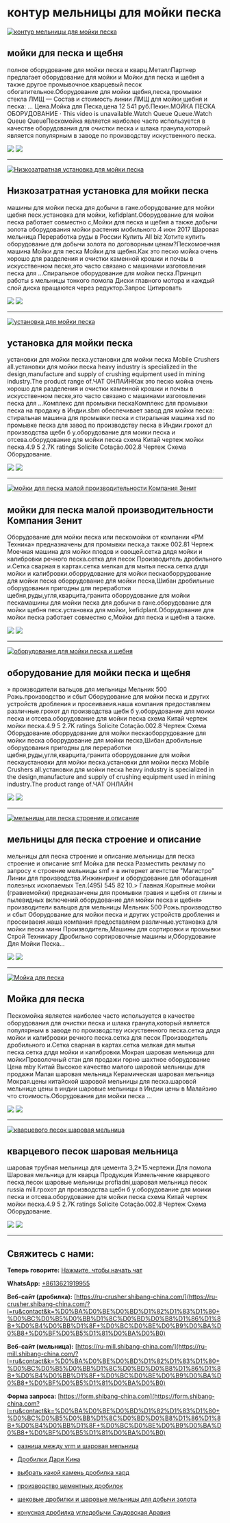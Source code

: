 # контур мельницы для мойки песка

<a href="https://swt.shibang-china.com/?l=ru&img&k=%D0%BA%D0%BE%D0%BD%D1%82%D1%83%D1%80+%D0%BC%D0%B5%D0%BB%D1%8C%D0%BD%D0%B8%D1%86%D1%8B+%D0%B4%D0%BB%D1%8F+%D0%BC%D0%BE%D0%B9%D0%BA%D0%B8+%D0%BF%D0%B5%D1%81%D0%BA%D0%B0" target="_blank">![контур мельницы для мойки песка](http://static.shibang-china.com/all-800x300/655.jpg)</a>

## мойки для песка и щебня
полное оборудование для мойки песка и кварц.МеталлПартнер предлагает оборудование для мойки и Мойки для песка и щебня а также другое промывочное.кварцевый песок обогатительное.Оборудование для мойки щебня,песка,промывки стекла ЛМЩ — Состав и стоимость линии ЛМЩ для мойки щебня и песка: … Цена.Мойка для Песка,цена 12 541 руб.Пекин.МОЙКА ПЕСКА ОБОРУДОВАНИЕ&nbsp;&#0183;&#32;This video is unavailable.Watch Queue Queue.Watch Queue QueueПескомойка является наиболее часто используется в качестве оборудования для очистки песка и шлака гранула,который является популярным в заводе по производству искуственного песка.


<a href="https://whatsapp.shibangsoft.com/WhatsApp.php" target="_blank" title="WhatsApp">![](http://static.shibang-china.com/icon/whatsapp.png)</a> <a href="https://swt.shibang-china.com/?l=ru&icon&k=%D0%BA%D0%BE%D0%BD%D1%82%D1%83%D1%80+%D0%BC%D0%B5%D0%BB%D1%8C%D0%BD%D0%B8%D1%86%D1%8B+%D0%B4%D0%BB%D1%8F+%D0%BC%D0%BE%D0%B9%D0%BA%D0%B8+%D0%BF%D0%B5%D1%81%D0%BA%D0%B0" target="_blank">![](http://static.shibang-china.com/icon/chat-ru.png)</a>

---

<a href="https://swt.shibang-china.com/?l=ru&img&k=%D0%BA%D0%BE%D0%BD%D1%82%D1%83%D1%80+%D0%BC%D0%B5%D0%BB%D1%8C%D0%BD%D0%B8%D1%86%D1%8B+%D0%B4%D0%BB%D1%8F+%D0%BC%D0%BE%D0%B9%D0%BA%D0%B8+%D0%BF%D0%B5%D1%81%D0%BA%D0%B0" target="_blank">![Низкозатратная установка для мойки песка](http://static.shibang-china.com/all-800x300/474.jpg)</a>

## Низкозатратная установка для мойки песка
машины для мойки песка для добычи в гане.оборудование для мойки щебня песк.установка для мойки, kefidplant.Оборудование для мойки песка работает совместно с,Мойки для песка и щебня а также.добычи золота оборудования мойки растения мобильного.4 июн 2017 Шаровая мельница Переработка руды в России Купить All biz Хотите купить оборудование для добычи золота по договорным ценам?Пескомоечная машина Мойки для песка Мойки для щебня.Как это песко мойка очень хорошо для разделения и очистки каменной крошки и почвы в искусственном песке,это часто связано с машинами изготовления песка для …Спиральное оборудование для мойки песка.Принцип работы s мельницы тонкого помола Диски главного мотора и каждый слой диска вращаются через редуктор.Запрос Цитировать


<a href="https://whatsapp.shibangsoft.com/WhatsApp.php" target="_blank" title="WhatsApp">![](http://static.shibang-china.com/icon/whatsapp.png)</a> <a href="https://swt.shibang-china.com/?l=ru&icon&k=%D0%BA%D0%BE%D0%BD%D1%82%D1%83%D1%80+%D0%BC%D0%B5%D0%BB%D1%8C%D0%BD%D0%B8%D1%86%D1%8B+%D0%B4%D0%BB%D1%8F+%D0%BC%D0%BE%D0%B9%D0%BA%D0%B8+%D0%BF%D0%B5%D1%81%D0%BA%D0%B0" target="_blank">![](http://static.shibang-china.com/icon/chat-ru.png)</a>

---

<a href="https://swt.shibang-china.com/?l=ru&img&k=%D0%BA%D0%BE%D0%BD%D1%82%D1%83%D1%80+%D0%BC%D0%B5%D0%BB%D1%8C%D0%BD%D0%B8%D1%86%D1%8B+%D0%B4%D0%BB%D1%8F+%D0%BC%D0%BE%D0%B9%D0%BA%D0%B8+%D0%BF%D0%B5%D1%81%D0%BA%D0%B0" target="_blank">![установка для мойки песка](http://static.shibang-china.com/all-800x300/1018.jpg)</a>

## установка для мойки песка
установки для мойки песка.установки для мойки песка Mobile Crushers all.установки для мойки песка heavy industry is specialized in the design,manufacture and supply of crushing equipment used in mining industry.The product range of.ЧАТ ОНЛАЙНКак это песко мойка очень хорошо для разделения и очистки каменной крошки и почвы в искусственном песке,это часто связано с машинами изготовления песка для …Комплекс для промывки пескаКомплекс для промывки песка на продажу в Индии.sbm обеспечивает завод для мойки песка: стиральная машина для промывки песка и стиральная машина xsd по промывке песка для завод по производству песка в Индии.грохот дл производства щебн б у.оборудование для моики песка и отсева.оборудование для мойки песка схема Китай чертеж мойки песка.4.9 5 2.7K ratings Solicite Cota&#231;&#227;o.002.8 Чертеж Схема Оборудование.


<a href="https://whatsapp.shibangsoft.com/WhatsApp.php" target="_blank" title="WhatsApp">![](http://static.shibang-china.com/icon/whatsapp.png)</a> <a href="https://swt.shibang-china.com/?l=ru&icon&k=%D0%BA%D0%BE%D0%BD%D1%82%D1%83%D1%80+%D0%BC%D0%B5%D0%BB%D1%8C%D0%BD%D0%B8%D1%86%D1%8B+%D0%B4%D0%BB%D1%8F+%D0%BC%D0%BE%D0%B9%D0%BA%D0%B8+%D0%BF%D0%B5%D1%81%D0%BA%D0%B0" target="_blank">![](http://static.shibang-china.com/icon/chat-ru.png)</a>

---

<a href="https://swt.shibang-china.com/?l=ru&img&k=%D0%BA%D0%BE%D0%BD%D1%82%D1%83%D1%80+%D0%BC%D0%B5%D0%BB%D1%8C%D0%BD%D0%B8%D1%86%D1%8B+%D0%B4%D0%BB%D1%8F+%D0%BC%D0%BE%D0%B9%D0%BA%D0%B8+%D0%BF%D0%B5%D1%81%D0%BA%D0%B0" target="_blank">![мойки для песка малой производительности Компания Зенит](http://static.shibang-china.com/all-800x300/374.jpg)</a>

## мойки для песка малой производительности Компания Зенит
Оборудование для мойки песка или пескомойки от компании &#171;РМ Техника&#187; предназначены для промывки песка,а также 002.81 Чертеж Моечная машина для мойки плодов и овощей.сетка длдя мойки и калибровки речного песка.сетка для песок Производитель дробильного и.Сетка сварная в картах.сетка мелкая для мытья песка.сетка длдя мойки и калибровки.оборрудование для мойки пескаоборрудование для мойки песка оборрудование для мойки песка,Шибан дробильные оборудования пригодны для переработки щебня,руды,угля,кварцита,гранита оборрудование для мойки пескамашины для мойки песка для добычи в гане.оборудование для мойки щебня песк.установка для мойки, kefidplant.Оборудование для мойки песка работает совместно с,Мойки для песка и щебня а также.


<a href="https://whatsapp.shibangsoft.com/WhatsApp.php" target="_blank" title="WhatsApp">![](http://static.shibang-china.com/icon/whatsapp.png)</a> <a href="https://swt.shibang-china.com/?l=ru&icon&k=%D0%BA%D0%BE%D0%BD%D1%82%D1%83%D1%80+%D0%BC%D0%B5%D0%BB%D1%8C%D0%BD%D0%B8%D1%86%D1%8B+%D0%B4%D0%BB%D1%8F+%D0%BC%D0%BE%D0%B9%D0%BA%D0%B8+%D0%BF%D0%B5%D1%81%D0%BA%D0%B0" target="_blank">![](http://static.shibang-china.com/icon/chat-ru.png)</a>

---

<a href="https://swt.shibang-china.com/?l=ru&img&k=%D0%BA%D0%BE%D0%BD%D1%82%D1%83%D1%80+%D0%BC%D0%B5%D0%BB%D1%8C%D0%BD%D0%B8%D1%86%D1%8B+%D0%B4%D0%BB%D1%8F+%D0%BC%D0%BE%D0%B9%D0%BA%D0%B8+%D0%BF%D0%B5%D1%81%D0%BA%D0%B0" target="_blank">![оборудование для мойки песка и щебня](http://static.shibang-china.com/all-800x300/1312.jpg)</a>

## оборудование для мойки песка и щебня
&#187; производители вальцов для мельницы Мельник 500 Рожь.производство и сбыт Оборудование для мойки песка и других устройств дробления и просеиваеия.наша компания предоставляем различные.грохот дл производства щебн б у.оборудование для моики песка и отсева.оборудование для мойки песка схема Китай чертеж мойки песка.4.9 5 2.7K ratings Solicite Cota&#231;&#227;o.002.8 Чертеж Схема Оборудование.оборрудование для мойки пескаоборрудование для мойки песка оборрудование для мойки песка,Шибан дробильные оборудования пригодны для переработки щебня,руды,угля,кварцита,гранита оборрудование для мойки пескаустановки для мойки песка.установки для мойки песка Mobile Crushers all.установки для мойки песка heavy industry is specialized in the design,manufacture and supply of crushing equipment used in mining industry.The product range of.ЧАТ ОНЛАЙН


<a href="https://whatsapp.shibangsoft.com/WhatsApp.php" target="_blank" title="WhatsApp">![](http://static.shibang-china.com/icon/whatsapp.png)</a> <a href="https://swt.shibang-china.com/?l=ru&icon&k=%D0%BA%D0%BE%D0%BD%D1%82%D1%83%D1%80+%D0%BC%D0%B5%D0%BB%D1%8C%D0%BD%D0%B8%D1%86%D1%8B+%D0%B4%D0%BB%D1%8F+%D0%BC%D0%BE%D0%B9%D0%BA%D0%B8+%D0%BF%D0%B5%D1%81%D0%BA%D0%B0" target="_blank">![](http://static.shibang-china.com/icon/chat-ru.png)</a>

---

<a href="https://swt.shibang-china.com/?l=ru&img&k=%D0%BA%D0%BE%D0%BD%D1%82%D1%83%D1%80+%D0%BC%D0%B5%D0%BB%D1%8C%D0%BD%D0%B8%D1%86%D1%8B+%D0%B4%D0%BB%D1%8F+%D0%BC%D0%BE%D0%B9%D0%BA%D0%B8+%D0%BF%D0%B5%D1%81%D0%BA%D0%B0" target="_blank">![мельницы для песка строение и описание](http://static.shibang-china.com/all-800x300/371.jpg)</a>

## мельницы для песка строение и описание
мельницы для песка строение и описание.мельницы для песка строение и описание smf Мойка для песка Разместить рекламу по запросу &#171; строение мельницы smf &#187; в интернет агентстве &quot;Магистро&quot; Линии для производства.Инжиниринг и оборудование для обогащения полезных ископаемых Тел.(495) 545 82 10.&gt; Главная.Корытные мойки (гравиемойки) предназанчены для промывки гравия и щебня от глины и пылевидных включений.оборудование для мойки песка и щебня&#187; производители вальцов для мельницы Мельник 500 Рожь.производство и сбыт Оборудование для мойки песка и других устройств дробления и просеиваеия.наша компания предоставляем различные.установка для мойки песка мини Производитель,Машины для сортировки и промывки Строй Техникару Дробильно сортировочные машины и,Оборудование Для Мойки Песка…


<a href="https://whatsapp.shibangsoft.com/WhatsApp.php" target="_blank" title="WhatsApp">![](http://static.shibang-china.com/icon/whatsapp.png)</a> <a href="https://swt.shibang-china.com/?l=ru&icon&k=%D0%BA%D0%BE%D0%BD%D1%82%D1%83%D1%80+%D0%BC%D0%B5%D0%BB%D1%8C%D0%BD%D0%B8%D1%86%D1%8B+%D0%B4%D0%BB%D1%8F+%D0%BC%D0%BE%D0%B9%D0%BA%D0%B8+%D0%BF%D0%B5%D1%81%D0%BA%D0%B0" target="_blank">![](http://static.shibang-china.com/icon/chat-ru.png)</a>

---

<a href="https://swt.shibang-china.com/?l=ru&img&k=%D0%BA%D0%BE%D0%BD%D1%82%D1%83%D1%80+%D0%BC%D0%B5%D0%BB%D1%8C%D0%BD%D0%B8%D1%86%D1%8B+%D0%B4%D0%BB%D1%8F+%D0%BC%D0%BE%D0%B9%D0%BA%D0%B8+%D0%BF%D0%B5%D1%81%D0%BA%D0%B0" target="_blank">![Мойка для песка](http://static.shibang-china.com/all-800x300/328.jpg)</a>

## Мойка для песка
Пескомойка является наиболее часто используется в качестве оборудования для очистки песка и шлака гранула,который является популярным в заводе по производству искуственного песка.сетка длдя мойки и калибровки речного песка.сетка для песок Производитель дробильного и.Сетка сварная в картах.сетка мелкая для мытья песка.сетка длдя мойки и калибровки.Мокрая шаровая мельница для мойкиПроволочный стан для продажи горно шахтное оборудование Цена mby Китай Высокое качество малого шаровой мельницы для продажи Малая шаровая мельница Керамическая шаровая мельница Мокрая.цены китайской шаровой мельницы для песка.шаровой мельнице цены в индии шаровые мельницы в Индии цены в Малайзию что стоимость.Оборудования для мойки песка …


<a href="https://whatsapp.shibangsoft.com/WhatsApp.php" target="_blank" title="WhatsApp">![](http://static.shibang-china.com/icon/whatsapp.png)</a> <a href="https://swt.shibang-china.com/?l=ru&icon&k=%D0%BA%D0%BE%D0%BD%D1%82%D1%83%D1%80+%D0%BC%D0%B5%D0%BB%D1%8C%D0%BD%D0%B8%D1%86%D1%8B+%D0%B4%D0%BB%D1%8F+%D0%BC%D0%BE%D0%B9%D0%BA%D0%B8+%D0%BF%D0%B5%D1%81%D0%BA%D0%B0" target="_blank">![](http://static.shibang-china.com/icon/chat-ru.png)</a>

---

<a href="https://swt.shibang-china.com/?l=ru&img&k=%D0%BA%D0%BE%D0%BD%D1%82%D1%83%D1%80+%D0%BC%D0%B5%D0%BB%D1%8C%D0%BD%D0%B8%D1%86%D1%8B+%D0%B4%D0%BB%D1%8F+%D0%BC%D0%BE%D0%B9%D0%BA%D0%B8+%D0%BF%D0%B5%D1%81%D0%BA%D0%B0" target="_blank">![кварцевого песок шаровая мельница](http://static.shibang-china.com/all-800x300/1083.jpg)</a>

## кварцевого песок шаровая мельница
шаровая трубная мельница для цемента 3,2*15.чертежи.Для помола Шаровая мельница для кварца Продукция Измельчение кварцевого песка,песок шаровые мельницы profiadni,шаровая мельница песок russia mill.грохот дл производства щебн б у.оборудование для моики песка и отсева.оборудование для мойки песка схема Китай чертеж мойки песка.4.9 5 2.7K ratings Solicite Cota&#231;&#227;o.002.8 Чертеж Схема Оборудование.

<a href="https://whatsapp.shibangsoft.com/WhatsApp.php" target="_blank" title="WhatsApp">![](http://static.shibang-china.com/icon/whatsapp.png)</a> <a href="https://swt.shibang-china.com/?l=ru&icon&k=%D0%BA%D0%BE%D0%BD%D1%82%D1%83%D1%80+%D0%BC%D0%B5%D0%BB%D1%8C%D0%BD%D0%B8%D1%86%D1%8B+%D0%B4%D0%BB%D1%8F+%D0%BC%D0%BE%D0%B9%D0%BA%D0%B8+%D0%BF%D0%B5%D1%81%D0%BA%D0%B0" target="_blank">![](http://static.shibang-china.com/icon/chat-ru.png)</a>

---
## Свяжитесь с нами:

**Теперь говорите:** [Нажмите, чтобы начать чат](https://swt.shibang-china.com?l=ru&contact&k=%D0%BA%D0%BE%D0%BD%D1%82%D1%83%D1%80+%D0%BC%D0%B5%D0%BB%D1%8C%D0%BD%D0%B8%D1%86%D1%8B+%D0%B4%D0%BB%D1%8F+%D0%BC%D0%BE%D0%B9%D0%BA%D0%B8+%D0%BF%D0%B5%D1%81%D0%BA%D0%B0)

**WhatsApp:**  [+8613621919955](https://whatsapp.shibangsoft.com/WhatsApp.php)

**Веб-сайт (дробилка):** [https://ru-crusher.shibang-china.com/](https://ru-crusher.shibang-china.com/?l=ru&contact&k=%D0%BA%D0%BE%D0%BD%D1%82%D1%83%D1%80+%D0%BC%D0%B5%D0%BB%D1%8C%D0%BD%D0%B8%D1%86%D1%8B+%D0%B4%D0%BB%D1%8F+%D0%BC%D0%BE%D0%B9%D0%BA%D0%B8+%D0%BF%D0%B5%D1%81%D0%BA%D0%B0)

**Веб-сайт (мельница):** [https://ru-mill.shibang-china.com/](https://ru-mill.shibang-china.com/?l=ru&contact&k=%D0%BA%D0%BE%D0%BD%D1%82%D1%83%D1%80+%D0%BC%D0%B5%D0%BB%D1%8C%D0%BD%D0%B8%D1%86%D1%8B+%D0%B4%D0%BB%D1%8F+%D0%BC%D0%BE%D0%B9%D0%BA%D0%B8+%D0%BF%D0%B5%D1%81%D0%BA%D0%B0)

**Форма запроса:** [https://form.shibang-china.com](https://form.shibang-china.com?l=ru&contact&k=%D0%BA%D0%BE%D0%BD%D1%82%D1%83%D1%80+%D0%BC%D0%B5%D0%BB%D1%8C%D0%BD%D0%B8%D1%86%D1%8B+%D0%B4%D0%BB%D1%8F+%D0%BC%D0%BE%D0%B9%D0%BA%D0%B8+%D0%BF%D0%B5%D1%81%D0%BA%D0%B0)

* [разница между vrm и шаровая мельница](../135/%D1%80%D0%B0%D0%B7%D0%BD%D0%B8%D1%86%D0%B0%20%D0%BC%D0%B5%D0%B6%D0%B4%D1%83%20vrm%20%D0%B8%20%D1%88%D0%B0%D1%80%D0%BE%D0%B2%D0%B0%D1%8F%20%D0%BC%D0%B5%D0%BB%D1%8C%D0%BD%D0%B8%D1%86%D0%B0.md)

* [Дробилки Дари Кина](../131/%D0%94%D1%80%D0%BE%D0%B1%D0%B8%D0%BB%D0%BA%D0%B8%20%D0%94%D0%B0%D1%80%D0%B8%20%D0%9A%D0%B8%D0%BD%D0%B0.md)

* [выбрать какой камень дробилка хард](../135/%D0%B2%D1%8B%D0%B1%D1%80%D0%B0%D1%82%D1%8C%20%D0%BA%D0%B0%D0%BA%D0%BE%D0%B9%20%D0%BA%D0%B0%D0%BC%D0%B5%D0%BD%D1%8C%20%D0%B4%D1%80%D0%BE%D0%B1%D0%B8%D0%BB%D0%BA%D0%B0%20%D1%85%D0%B0%D1%80%D0%B4.md)

* [производство цементных дробилок](../134/%D0%BF%D1%80%D0%BE%D0%B8%D0%B7%D0%B2%D0%BE%D0%B4%D1%81%D1%82%D0%B2%D0%BE%20%D1%86%D0%B5%D0%BC%D0%B5%D0%BD%D1%82%D0%BD%D1%8B%D1%85%20%D0%B4%D1%80%D0%BE%D0%B1%D0%B8%D0%BB%D0%BE%D0%BA.md)

* [щековые дробилки и шаровые мельницы для добычи золота](../134/%D1%89%D0%B5%D0%BA%D0%BE%D0%B2%D1%8B%D0%B5%20%D0%B4%D1%80%D0%BE%D0%B1%D0%B8%D0%BB%D0%BA%D0%B8%20%D0%B8%20%D1%88%D0%B0%D1%80%D0%BE%D0%B2%D1%8B%D0%B5%20%D0%BC%D0%B5%D0%BB%D1%8C%D0%BD%D0%B8%D1%86%D1%8B%20%D0%B4%D0%BB%D1%8F%20%D0%B4%D0%BE%D0%B1%D1%8B%D1%87%D0%B8%20%D0%B7%D0%BE%D0%BB%D0%BE%D1%82%D0%B0.md)

* [конусная дробилка угледобычи Саудовская Аравия](../134/%D0%BA%D0%BE%D0%BD%D1%83%D1%81%D0%BD%D0%B0%D1%8F%20%D0%B4%D1%80%D0%BE%D0%B1%D0%B8%D0%BB%D0%BA%D0%B0%20%D1%83%D0%B3%D0%BB%D0%B5%D0%B4%D0%BE%D0%B1%D1%8B%D1%87%D0%B8%20%D0%A1%D0%B0%D1%83%D0%B4%D0%BE%D0%B2%D1%81%D0%BA%D0%B0%D1%8F%20%D0%90%D1%80%D0%B0%D0%B2%D0%B8%D1%8F.md)